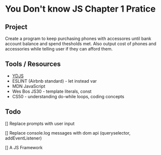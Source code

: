 # You Don't know JS Chapter 1 Pratice

## Project

Create a program to keep purchasing phones with accessores until bank account
balance and spend thesholds met. Also output cost of phones and accessories
while telling user if they can afford them.

## Tools / Resources

* [YDJS](https://github.com/getify/You-Dont-Know-JS/blob/master/up%20%26%20going/ch1.md#practice)
* ESLINT (Airbnb standard) - let instead var
* MDN JavaScript
* Wes Bos JS30 - template literals, const
* CS50 - understanding do-while loops, coding concepts

## Todo

[] Replace prompts with user input

[] Replace console.log messages with dom api (queryselector, addEventListener)

[] A JS Framework
